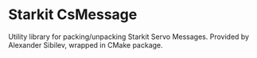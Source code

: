 # Starkit CsMessage

Utility library for packing/unpacking Starkit Servo Messages. Provided by Alexander Sibilev, wrapped in CMake package. 
